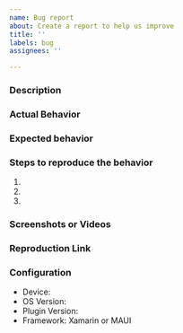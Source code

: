 ```yaml
---
name: Bug report
about: Create a report to help us improve
title: ''
labels: bug
assignees: ''

---
```


### Description

### Actual Behavior

### Expected behavior

### Steps to reproduce the behavior
1. 
2. 
3. 

### Screenshots or Videos

### Reproduction Link

### Configuration
 - Device: 
 - OS Version: 
 - Plugin Version:
 - Framework: Xamarin or MAUI
